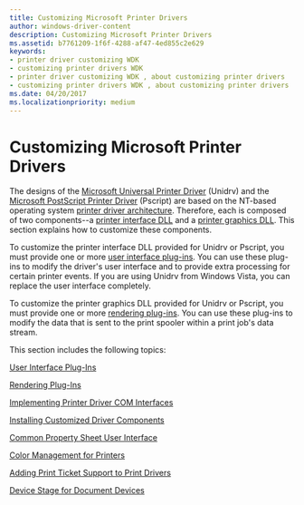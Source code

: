 ```yaml
---
title: Customizing Microsoft Printer Drivers
author: windows-driver-content
description: Customizing Microsoft Printer Drivers
ms.assetid: b7761209-1f6f-4288-af47-4ed855c2e629
keywords:
- printer driver customizing WDK
- customizing printer drivers WDK
- printer driver customizing WDK , about customizing printer drivers
- customizing printer drivers WDK , about customizing printer drivers
ms.date: 04/20/2017
ms.localizationpriority: medium
---
```


# Customizing Microsoft Printer Drivers


The designs of the [Microsoft Universal Printer Driver](microsoft-universal-printer-driver.md) (Unidrv) and the [Microsoft PostScript Printer Driver](microsoft-postscript-printer-driver.md) (Pscript) are based on the NT-based operating system [printer driver architecture](printer-driver-architecture.md). Therefore, each is composed of two components--a [printer interface DLL](printer-interface-dll.md) and a [printer graphics DLL](printer-graphics-dll.md). This section explains how to customize these components.

To customize the printer interface DLL provided for Unidrv or Pscript, you must provide one or more [user interface plug-ins](user-interface-plug-ins.md). You can use these plug-ins to modify the driver's user interface and to provide extra processing for certain printer events. If you are using Unidrv from Windows Vista, you can replace the user interface completely.

To customize the printer graphics DLL provided for Unidrv or Pscript, you must provide one or more [rendering plug-ins](rendering-plug-ins.md). You can use these plug-ins to modify the data that is sent to the print spooler within a print job's data stream.

This section includes the following topics:

[User Interface Plug-Ins](user-interface-plug-ins.md)

[Rendering Plug-Ins](rendering-plug-ins.md)

[Implementing Printer Driver COM Interfaces](implementing-printer-driver-com-interfaces.md)

[Installing Customized Driver Components](installing-customized-driver-components.md)

[Common Property Sheet User Interface](common-property-sheet-user-interface.md)

[Color Management for Printers](color-management-for-printers.md)

[Adding Print Ticket Support to Print Drivers](adding-print-ticket-support-to-print-drivers.md)

[Device Stage for Document Devices](device-stage-for-document-devices.md)

 

 




